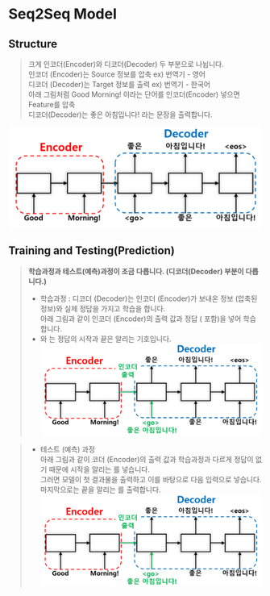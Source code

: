 # Seq2Seq Model
## Structure
> 크게 인코더(Encoder)와 디코더(Decoder) 두 부분으로 나뉩니다. <br />
> 인코더 (Encoder)는 Source 정보를 압축 ex) 번역기 - 영어 <br />
> 디코더 (Decoder)는 Target 정보를 출력 ex) 번역기 - 한국어 <br />
> 아래 그림처럼 Good Morning! 이라는 단어를 인코더(Encoder) 넣으면 Feature를 압축 <br />
> 디코더(Decoder)는 좋은 아침입니다! 라는 문장을 출력합니다. <br />

![alt text](image/seq2seq.PNG) <br />

## Training and Testing(Prediction)
> <b>학습과정과 테스트(예측)과정이 조금 다릅니다. (디코더(Decoder) 부분이 다릅니다.) </b> <br /> 
> - 학습과정 : 디코더 (Decoder)는 인코더 (Encoder)가 보내온 정보 (압축된 정보)와 실제 정답을 가지고 학습을 합니다. <br />
> 아래 그림과 같이 인코더 (Encoder)의 출력 값과 정답 (<go> 포함)을 넣어 학습합니다. <br />
> - <go>와 <eos>는 정답의 시작과 끝은 알리는 기호입니다. <br />
![alt text](image/seq2seq_train.PNG) <br />

> - 테스트 (예측) 과정 <br />
> 아래 그림과 같이 코더 (Encoder)의 출력 값과 학습과정과 다르게 정답이 없기 때문에 시작을 알리는 <go>를 넣습니다. <br />
> 그러면 모델이 첫 결과물을 출력하고 이를 바탕으로 다음 입력으로 넣습니다. <br />
> 마지막으로는 끝을 알리는 <eos>를 출력합니다. <br />
![alt text](image/seq2seq_train.PNG)


